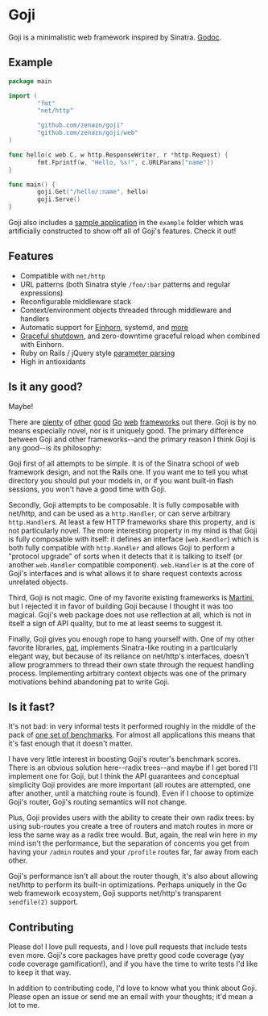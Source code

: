 Goji
====

Goji is a minimalistic web framework inspired by Sinatra. [Godoc][doc].

[doc]: http://godoc.org/github.com/zenazn/goji


Example
-------

```go
package main

import (
        "fmt"
        "net/http"

        "github.com/zenazn/goji"
        "github.com/zenazn/goji/web"
)

func hello(c web.C, w http.ResponseWriter, r *http.Request) {
        fmt.Fprintf(w, "Hello, %s!", c.URLParams["name"])
}

func main() {
        goji.Get("/hello/:name", hello)
        goji.Serve()
}
```

Goji also includes a [sample application][sample] in the `example` folder which
was artificially constructed to show off all of Goji's features. Check it out!

[sample]: https://github.com/zenazn/goji/tree/master/example


Features
--------

* Compatible with `net/http`
* URL patterns (both Sinatra style `/foo/:bar` patterns and regular expressions)
* Reconfigurable middleware stack
* Context/environment objects threaded through middleware and handlers
* Automatic support for [Einhorn][einhorn], systemd, and [more][bind]
* [Graceful shutdown][graceful], and zero-downtime graceful reload when combined
  with Einhorn.
* Ruby on Rails / jQuery style [parameter parsing][param]
* High in antioxidants

[einhorn]: https://github.com/stripe/einhorn
[bind]: http://godoc.org/github.com/zenazn/goji/bind
[graceful]: http://godoc.org/github.com/zenazn/goji/graceful
[param]: http://godoc.org/github.com/zenazn/goji/param


Is it any good?
---------------

Maybe!

There are [plenty][revel] of [other][gorilla] [good][pat] [Go][martini]
[web][gocraft] [frameworks][tiger] out there. Goji is by no means especially
novel, nor is it uniquely good. The primary difference between Goji and other
frameworks--and the primary reason I think Goji is any good--is its philosophy:

Goji first of all attempts to be simple. It is of the Sinatra school of web
framework design, and not the Rails one. If you want me to tell you what
directory you should put your models in, or if you want built-in flash sessions,
you won't have a good time with Goji.

Secondly, Goji attempts to be composable. It is fully composable with net/http,
and can be used as a `http.Handler`, or can serve arbitrary `http.Handler`s. At
least a few HTTP frameworks share this property, and is not particularly novel.
The more interesting property in my mind is that Goji is fully composable with
itself: it defines an interface (`web.Handler`) which is both fully compatible
with `http.Handler` and allows Goji to perform a "protocol upgrade" of sorts
when it detects that it is talking to itself (or another `web.Handler`
compatible component). `web.Handler` is at the core of Goji's interfaces and is
what allows it to share request contexts across unrelated objects.

Third, Goji is not magic. One of my favorite existing frameworks is
[Martini][martini], but I rejected it in favor of building Goji because I
thought it was too magical. Goji's web package does not use reflection at all,
which is not in itself a sign of API quality, but to me at least seems to
suggest it.

Finally, Goji gives you enough rope to hang yourself with. One of my other
favorite libraries, [pat][pat], implements Sinatra-like routing in a
particularly elegant way, but because of its reliance on net/http's interfaces,
doesn't allow programmers to thread their own state through the request handling
process. Implementing arbitrary context objects was one of the primary
motivations behind abandoning pat to write Goji.

[revel]: http://revel.github.io/
[gorilla]: http://www.gorillatoolkit.org/
[pat]: https://github.com/bmizerany/pat
[martini]: http://martini.codegangsta.io/
[gocraft]: https://github.com/gocraft/web
[tiger]: https://github.com/rcrowley/go-tigertonic


Is it fast?
-----------

It's not bad: in very informal tests it performed roughly in the middle of the
pack of [one set of benchmarks][bench]. For almost all applications this means
that it's fast enough that it doesn't matter.

I have very little interest in boosting Goji's router's benchmark scores. There
is an obvious solution here--radix trees--and maybe if I get bored I'll
implement one for Goji, but I think the API guarantees and conceptual simplicity
Goji provides are more important (all routes are attempted, one after another,
until a matching route is found). Even if I choose to optimize Goji's router,
Goji's routing semantics will not change.

Plus, Goji provides users with the ability to create their own radix trees: by
using sub-routes you create a tree of routers and match routes in more or less
the same way as a radix tree would. But, again, the real win here in my mind
isn't the performance, but the separation of concerns you get from having your
`/admin` routes and your `/profile` routes far, far away from each other.

Goji's performance isn't all about the router though, it's also about allowing
net/http to perform its built-in optimizations. Perhaps uniquely in the Go web
framework ecosystem, Goji supports net/http's transparent `sendfile(2)` support.

[bench]: https://github.com/cypriss/golang-mux-benchmark/


Contributing
------------

Please do! I love pull requests, and I love pull requests that include tests
even more. Goji's core packages have pretty good code coverage (yay code
coverage gamification!), and if you have the time to write tests I'd like to
keep it that way.

In addition to contributing code, I'd love to know what you think about Goji.
Please open an issue or send me an email with your thoughts; it'd mean a lot to
me.
